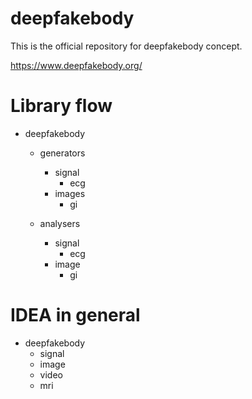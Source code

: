 # deepfakebody
This is the official repository for deepfakebody concept.

https://www.deepfakebody.org/

Library flow
=============
- deepfakebody
  - generators
    - signal
      - ecg
    - images
      - gi
    
  - analysers
    - signal
      - ecg
    - image
      - gi

IDEA in general
================

- deepfakebody
  - signal
  - image
  - video
  - mri
  
